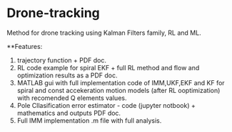 # Drone-tracking
Method for drone tracking using Kalman Filters family, RL and ML. 


**Features:
1. trajectory function + PDF doc.
2. RL code example for spiral EKF + full RL method and flow and optimization results as a PDF doc.
3. MATLAB gui with full implementation code of IMM,UKF,EKF and KF for spiral and const accekeration motion models (after RL ooptimization) with recomended Q elements values.
4. Pole Cllasification error estimator - code (jupyter notbook) + mathematics and outputs PDF doc. 
5. Full IMM implementation .m file with full analysis.
